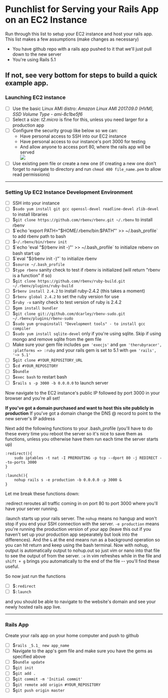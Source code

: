 # Punchlist for Serving your Rails App on an EC2 Instance
Run through this list to setup your EC2 instance and host your rails app. This list makes a few assumptions (make changes as necessary)
  * You have github repo with a rails app pushed to it that we'll just pull down to the new server
  * You're using Rails 5.1

If not, see very bottom for steps to build a quick example app.
---
### Launching EC2 instance
- [ ] Use the basic Linux AMI distro: *Amazon Linux AMI 2017.09.0 (HVM), SSD Volume Type - ami-8c1be5f6*
- [ ] Select a size: *t2.micro* is fine for this, unless you need larger for a production app
- [ ] Configure the security group like below so we can:
  * Have personal access to SSH into our EC2 instance
  * Have personal access to our instance's port 3000 for testing
  * And allow anyone to access port 80, where the rails app will be served   
  ![](https://s3.amazonaws.com/peronalgithub/Security+Settings+for+EC2+instance.png)
- [ ] Use existing pem file or create a new one (if creating a new one don't forget to navigate to directory and run `chmod 400 file_name.pem` to allow read permissions)
---
### Setting Up EC2 Instance Development Environment
- [ ] SSH into your instance
- [ ] $`sudo yum install git gcc openssl-devel readline-devel zlib-devel` to install libraries
- [ ] $`git clone https://github.com/rbenv/rbenv.git ~/.rbenv` to install rbenv
- [ ] $`echo 'export PATH="$HOME/.rbenv/bin:$PATH"' >> ~/.bash_profile` to add rbenv path to bash
- [ ] $`~/.rbenv/bin/rbenv init`
- [ ] $`echo 'eval "$(rbenv init -)"' >> ~/.bash_profile` to initialize rebenv on bash start up
- [ ] $`eval "$(rbenv init -)"` to initialize rbenv
- [ ] $`source ~/.bash_profile`
- [ ] $`type rbenv` sanity check to test if rbenv is initialized (will return "rbenv is a function" if so)
- [ ] $`git clone https://github.com/rbenv/ruby-build.git ~/.rbenv/plugins/ruby-build`
- [ ] $`rbenv install 2.4.2` to install ruby-2.4.2 (this takes a moment)
- [ ] $`rbenv global 2.4.2` to set the ruby version for use
- [ ] $`ruby -v` sanity check to test version of ruby is 2.4.2
- [ ] $`gem install bundler`
- [ ] $`git clone git://github.com/dcarley/rbenv-sudo.git ~/.rbenv/plugins/rbenv-sudo`
- [ ] $`sudo yum groupinstall "Development tools" - to install gcc compiler`
- [ ] $`sudo yum install sqlite-devel` only if you're using sqlite. Skip if using mongo and remove sqlite from the gem file
- [ ] Make sure your gem file includes `gem 'execjs'` and `gem 'therubyracer', :platforms => :ruby` and your rails gem is set to 5.1 with `gem 'rails', '~> 5.1'`
- [ ] $`git clone #YOUR_REPOSITORY_URL`
- [ ] $`cd #YOUR_REPOSITORY`
- [ ] $`bundle`
- [ ] $`exec bash` to restart bash
- [ ] $`rails s -p 3000 -b 0.0.0.0` to launch server

Now navigate to the EC2 instance's public IP followed by port 3000 in your browser and you're all set!

**If you've got a domain purchased and want to host this site publicly in production**
If you've got a domain change the DNS @ record to point to the new server's IP address

Next add the following functions to your .bash\_profile (you'll have to do these every time you reboot the server so it's nice to save them as functions, unless you otherwise have them run each time the server starts up)
```
:redirect(){
    sudo iptables -t nat -I PREROUTING -p tcp --dport 80 -j REDIRECT --to-ports 3000
}

:launch(){
    nohup rails s -e production -b 0.0.0.0 -p 3000 &
}
```

Let me break these functions down:

:redirect reroutes all traffic coming in on port 80 to port 3000 where you'll have your server running.

:launch starts up your rails server. The `nohup` means no hangup and won't stop if you end your SSH connection with the server. `-e production` means you're running the production version of your app (leave this out if you haven't set up your production app sepearately but look into the differences). And the `&` at the end means run as a background operation so you can hit return and keep using the bash terminal. Now with nohup, output is automatically output to nohup.out so just vim or nano into that file to see the output of from the server. `:e` in vim refreshes while in the file and `shift + g` brings you automatically to the end of the file -- you'll find these useful.

So now just run the functions
- [ ] $`:redirect`
- [ ] $`:launch`

and you should be able to navigate to the website's domain and see your newly hosted rails app live.

---
### Rails App
Create your rails app on your home computer and push to github
- [ ] $`rails _5.1_ new app_name`
- [ ] Navigate to the app's gem file and make sure you have the gems as specified above
- [ ] $`bundle update`
- [ ] $`git init`
- [ ] $`git add .`
- [ ] $`git commit -m 'Initial commit'`
- [ ] $`git remote add origin #YOUR_REPOSITORY`
- [ ] $`git push origin master` 
